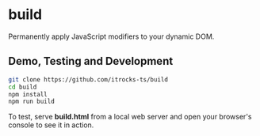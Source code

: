 # build

Permanently apply JavaScript modifiers to your dynamic DOM.

## Demo, Testing and Development

```bash
git clone https://github.com/itrocks-ts/build
cd build
npm install
npm run build
```

To test, serve **build.html** from a local web server and open your browser's console to see it in action.
